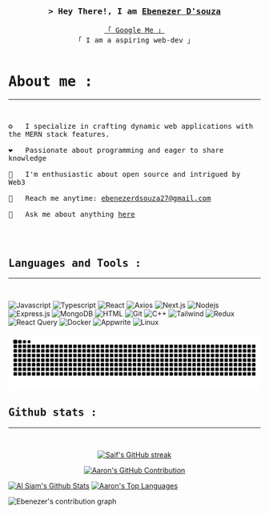 
<h1 align="center"></h1> 

<!-- Intro  -->
<h3 align="center">
        <samp>&gt; Hey There!, I am
                <b><a target="_blank" href="">Ebenezer D'souza</a></b>
        </samp>
</h3>

<p align="center"> 
  <samp>
    <a href="https://www.youtube.com/watch?v=dQw4w9WgXcQ">「 Google Me 」</a>
    <br>
    「 I am a aspiring web-dev 」
    <br>
    <br>
  </samp>
</p>

<h1 align="center"></h1>

<!-- About Section -->
<h1><samp style="font-family: monospace; font-size: 2;font-weight:bold;">About me :</samp></h1>
<hr/>
<br/>

  
 
<samp>

 ⚙️  &emsp; I specialize in crafting dynamic web applications with the MERN stack features.<br/><br/>
 ❤️  &emsp; Passionate about programming and eager to share knowledge<br/><br/>
 📡 &emsp; I'm enthusiastic about open source and intrigued by Web3<br/><br/>
 📧 &emsp; Reach me anytime: ebenezerdsouza27@gmail.com<br/><br/>
 💬 &emsp; Ask me about anything [here](https://twitter.com/EbeD_LEARNS)

</samp>

<br/>
<br/>


<h2><samp style="font-family: monospace; font-size: 2;font-weight:bold;">Languages and Tools :</samp></h2>

<hr/>
<br/>

![Javascript](https://img.shields.io/badge/Javascript-F0DB4F?style=for-the-badge&labelColor=black&logo=javascript&logoColor=F0DB4F)
![Typescript](https://img.shields.io/badge/Typescript-007acc?style=for-the-badge&labelColor=black&logo=typescript&logoColor=007acc)
![React](https://img.shields.io/badge/-React-61DBFB?style=for-the-badge&labelColor=black&logo=react&logoColor=61DBFB)
![Axios](https://img.shields.io/badge/axios-671ddf?&style=for-the-badge&logo=axios&logoColor=white)
![Next.js](https://img.shields.io/badge/next.js-000000?style=for-the-badge&logo=nextdotjs&logoColor=white)
![Nodejs](https://img.shields.io/badge/Nodejs-3C873A?style=for-the-badge&labelColor=black&logo=node.js&logoColor=3C873A)
![Express.js](https://img.shields.io/badge/Express.js-000000?style=for-the-badge&logo=express&logoColor=white)
![MongoDB](https://img.shields.io/badge/MongoDB-4EA94B?style=for-the-badge&logo=mongodb&logoColor=white)
![HTML](https://img.shields.io/badge/HTML5-E34F26?style=for-the-badge&logo=html5&logoColor=white)
![Git](https://img.shields.io/badge/Git-F05032?style=for-the-badge&logo=git&logoColor=white)
![C++](https://img.shields.io/badge/C%2B%2B-00599C?style=for-the-badge&logo=c%2B%2B&logoColor=white)
![Tailwind](https://img.shields.io/badge/Tailwind_CSS-092749?style=for-the-badge&logo=tailwindcss&logoColor=06B6D4&labelColor=000000)
![Redux](https://img.shields.io/badge/Redux-593D88?style=for-the-badge&logo=redux&logoColor=white)
![React Query](https://img.shields.io/badge/-React_Query-FF4154?style=for-the-badge&logo=react%20query&logoColor=white)
![Docker](https://img.shields.io/badge/Docker-2CA5E0?style=for-the-badge&logo=docker&logoColor=white)
![Appwrite](https://img.shields.io/badge/Appwrite-F02E65?style=for-the-badge&logo=Appwrite&logoColor=black)
![Linux](https://img.shields.io/badge/Linux-FCC624?style=for-the-badge&logo=linux&logoColor=black)
<br/>
<br/>
<picture>
  <source media="(prefers-color-scheme: dark)" srcset="https://raw.githubusercontent.com/khardikk/khardikk/output/github-contribution-grid-snake.svg dist/github-contribution-grid-snake-dark.svg">
  <source media="(prefers-color-scheme: light)" srcset="https://raw.githubusercontent.com/khardikk/khardikk/output/github-contribution-grid-snake.svg">
  <img alt="github contribution grid snake animation" src="https://raw.githubusercontent.com/khardikk/khardikk/output/github-contribution-grid-snake.svg dist/github-contribution-grid-snake-dark.svg">
</picture>
<br/>
<h2><samp style="font-family: monospace; font-size: 2;font-weight:bold;">Github stats :</samp></h2>
<hr/>
<br/>

<p align="center">
  <a href="https://github.com/ebe-d">
    <img src="https://github-readme-streak-stats.herokuapp.com/?user=ebe-d&theme=radical&border=7F3FBF&background=0D1117" alt="Saif's GitHub streak"/>
  </a>
</p>

<p align="center">
  <a href="https://github.com/ebe-d">
    <img src="https://github-profile-summary-cards.vercel.app/api/cards/profile-details?username=ebe-d&theme=radical" alt="Aaron's GitHub Contribution"/>
  </a>
</p>
<a> 
    <a href="https://github.com/ebe-d"><img alt="Al Siam's Github Stats" src="https://denvercoder1-github-readme-stats.vercel.app/api?username=ebe-d&show_icons=true&count_private=true&theme=react&border_color=7F3FBF&bg_color=0D1117&title_color=F85D7F&icon_color=F8D866" height="192px" width="49.5%"/></a>
  <a href="https://github.com/ebe-d"><img alt="Aaron's Top Languages" src="https://denvercoder1-github-readme-stats.vercel.app/api/top-langs/?username=ebe-d&langs_count=8&layout=compact&theme=react&border_color=7F3FBF&bg_color=0D1117&title_color=F85D7F&icon_color=F8D866" height="192px" width="49.5%"/></a>
</a>

![Ebenezer's contribution graph](https://github-readme-activity-graph.vercel.app/graph?username=ebe-d&custom_title=Ebe's%20%20GitHub%20Activity%20Graph&bg_color=0D1117&color=7F3FBF&line=7F3FBF&point=7F3FBF&area_color=FFFFFF&title_color=FFFFFF&area=true)


